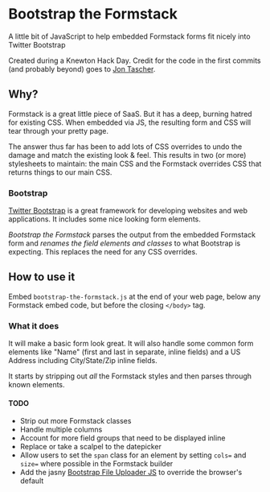 # Bootstrap the Formstack
A little bit of JavaScript to help embedded Formstack forms fit nicely into Twitter Bootstrap

Created during a Knewton Hack Day. Credit for the code in the first commits (and probably beyond) goes to [Jon Tascher](https://github.com/jontas "Jon Tascher").

## Why?
Formstack is a great little piece of SaaS. But it has a deep, burning hatred for existing CSS. When embedded via JS, the resulting form and CSS will tear through your pretty page.

The answer thus far has been to add lots of CSS overrides to undo the damage and match the existing look & feel. This results in two (or more) stylesheets to maintain: the main CSS and the Formstack overrides CSS that returns things to our main CSS.

### Bootstrap
[Twitter Bootstrap](http://twitter.github.com/bootstrap/ "Twitter Bootstrap") is a great framework for developing websites and web applications. It includes some nice looking form elements.

*Bootstrap the Formstack* parses the output from the embedded Formstack form and *renames the field elements and classes* to what Bootstrap is expecting. This replaces the need for any CSS overrides.

## How to use it
Embed `bootstrap-the-formstack.js` at the end of your web page, below any Formstack embed code, but before the closing `</body>` tag.

### What it does
It will make a basic form look great. It will also handle some common form elements like "Name" (first and last in separate, inline fields) and a US Address including City/State/Zip inline fields.

It starts by stripping out *all* the Formstack styles and then parses through known elements.

#### TODO
* Strip out more Formstack classes
* Handle multiple columns
* Account for more field groups that need to be displayed inline
* Replace or take a scalpel to the datepicker
* Allow users to set the `span` class for an element by setting `cols=` and `size=` where possible in the Formstack builder
* Add the jasny [Bootstrap File Uploader JS](http://jasny.github.com/bootstrap/javascript.html#fileupload) to override the browser's default